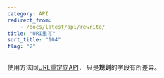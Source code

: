 ```yaml
---
category: API
redirect_from:
    - /docs/latest/api/rewrite/
title: "URI重写"
sort_title: "104"
flag: "2"
---
```


使用方法同[URL重定向API](/docs/api/redirect/)， 只是**规则**的字段有所差异。
